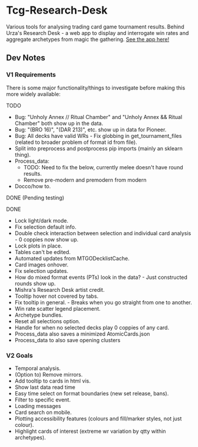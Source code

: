 # Tcg-Research-Desk
Various tools for analysing trading card game tournament results. 
Behind Urza's Research Desk - a web app to display and interrogate win rates and aggregate archetypes from magic the gathering.
[See the app here!](https://arckaynine.github.io/Urzas-Research-Desk/)

## Dev Notes

### V1 Requirements
There is some major functionality/things to investigate before making this more widely available:

TODO
- Bug: "Unholy Annex // Ritual Chamber" and "Unholy Annex && Ritual Chamber" both show up in the data.
- Bug: "(BRO 16)", "(DAR 213)", etc. show up in data for Pioneer.
- Bug: All decks have valid WRs - Fix globbing in get_tournament_files (related to broader problem of format id from file).
- Split into preprocess and postprocess pip imports (mainly an sklearn thing).
- Process_data:
    - TODO: Need to fix the below, currently melee doesn't have round results.
    - Remove pre-modern and premodern from modern
- Docco/how to.

DONE (Pending testing)


DONE
- Lock light/dark mode.
- Fix selection default info.
- Double check interaction between selection and individual card analysis - 0 coppies now show up.
- Lock plots in place.
- Tables can't be edited.
- Automated updates from MTGODecklistCache.
- Card images onhover.
- Fix selection updates.
- How do mixed format events (PTs) look in the data? - Just constructed rounds show up.
- Mishra's Research Desk artist credit.
- Tooltip hover not covered by tabs.
- Fix tooltip in general. - Breaks when you go straight from one to another.
- Win rate scatter legend placement.
- Archetype bundles.
- Reset all selections option.
- Handle for when no selected decks play 0 coppies of any card.
- Process_data also saves a minimized AtomicCards.json
- Process_data to also save opening clusters

### V2 Goals
- Temporal analysis.
- (Option to) Remove mirrors.
- Add tooltip to cards in html vis.
- Show last data read time
- Easy time select on format boundaries (new set release, bans).
- Filter to specific event.
- Loading messages
- Card search on mobile.
- Plotting accessibility features (colours and fill/marker styles, not just colour).
- Highlight cards of interest (extreme wr variation by qtty within archetypes).